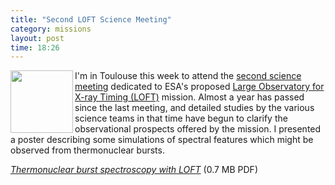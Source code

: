 ```yaml
---
title: "Second LOFT Science Meeting"
category: missions
layout: post
time: 18:26
---
```

<!-- header generated from blosxom format post; make_header.pl 23.1.2022 -->
<p>
  <!---- Begin .post ---->
<a href="http://www.isdc.unige.ch/loft">
<img src="http://www.ucl.ac.uk/mssl/astro/news/loft/images/loft" width="100" height="100" align="left"></a>
I'm in Toulouse this week to attend the 
<a href="http://www.isdc.unige.ch/loft/index.php/meetings/second-loft-science-meeting">second science
meeting</a> dedicated to ESA's proposed 
<a href="http://www.isdc.unige.ch/loft">Large Observatory for X-ray Timing
(LOFT)</a> mission.
Almost a year has passed since the last meeting, and detailed studies by
the various science teams in that time have begun to clarify the observational
prospects offered by the mission. I presented a poster describing some 
simulations of spectral features which might be observed from thermonuclear
bursts.
<p>
<em><a href="/~dgallow/docs/LOFT science meeting 2012.pptx.pdf">Thermonuclear burst
spectroscopy with LOFT</a></em> (0.7 MB PDF)
<p>
